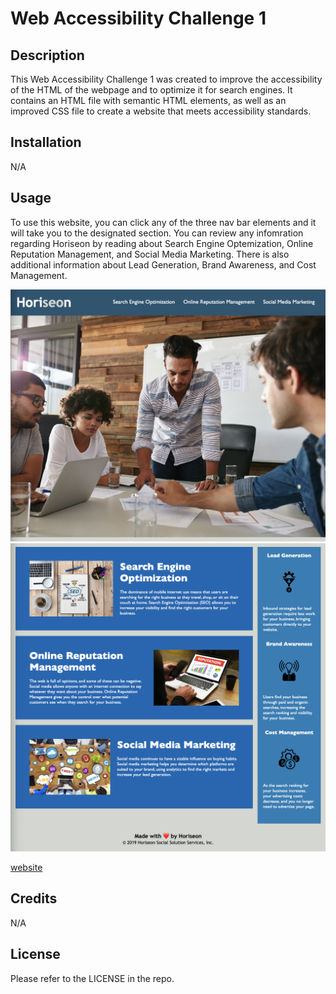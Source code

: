 # Web Accessibility Challenge 1

## Description

This Web Accessibility Challenge 1 was created to improve the accessibility of the HTML of the webpage and to optimize it for search engines. It contains an HTML file with semantic HTML elements, as well as an improved CSS file to create a website that meets accessibility standards. 

## Installation

N/A

## Usage

To use this website, you can click any of the three nav bar elements and it will take you to the designated section. You can review any infomration regarding Horiseon by reading about Search Engine Optemization, Online Reputation Management, and Social Media Marketing. There is also additional information about Lead Generation, Brand Awareness, and Cost Management. 

![screenshot](assets/images/horiseon-1.png)
![screenshot](assets/images/horiseon-2.png)

[website](https://bycait27.github.io/web-accessibility-challenge-1/)

## Credits

N/A

## License

Please refer to the LICENSE in the repo. 